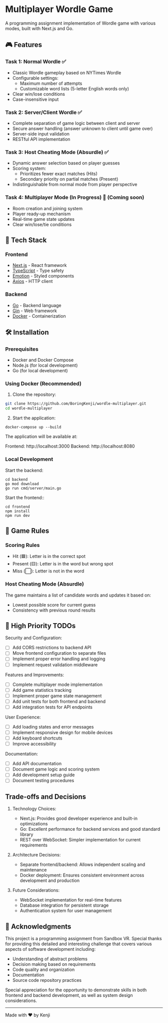 # Multiplayer Wordle Game

A programming assignment implementation of Wordle game with various modes, built with Next.js and Go.

## 🎮 Features

### Task 1: Normal Wordle ✅
- Classic Wordle gameplay based on NYTimes Wordle
- Configurable settings:
  - Maximum number of attempts
  - Customizable word lists (5-letter English words only)
- Clear win/lose conditions
- Case-insensitive input

### Task 2: Server/Client Wordle ✅
- Complete separation of game logic between client and server
- Secure answer handling (answer unknown to client until game over)
- Server-side input validation
- RESTful API implementation

### Task 3: Host Cheating Mode (Absurdle) ✅
- Dynamic answer selection based on player guesses
- Scoring system:
  - Prioritizes fewer exact matches (Hits)
  - Secondary priority on partial matches (Present)
- Indistinguishable from normal mode from player perspective

### Task 4: Multiplayer Mode (In Progress) 🚧 (Coming soon)
- Room creation and joining system
- Player ready-up mechanism
- Real-time game state updates
- Clear win/lose/tie conditions

## 🚀 Tech Stack

### Frontend
- [Next.js](https://nextjs.org/) - React framework
- [TypeScript](https://www.typescriptlang.org/) - Type safety
- [Emotion](https://emotion.sh/) - Styled components
- [Axios](https://axios-http.com/) - HTTP client

### Backend
- [Go](https://golang.org/) - Backend language
- [Gin](https://gin-gonic.com/) - Web framework
- [Docker](https://www.docker.com/) - Containerization

## 🛠️ Installation

### Prerequisites
- Docker and Docker Compose
- Node.js (for local development)
- Go (for local development)

### Using Docker (Recommended)

1. Clone the repository:
```bash
git clone https://github.com/BoringKenji/wordle-multiplayer.git
cd wordle-multiplayer
```

2. Start the application:
```
docker-compose up --build
```

The application will be available at:

Frontend: http://localhost:3000
Backend: http://localhost:8080

### Local Development
Start the backend:
```
cd backend
go mod download
go run cmd/server/main.go
```
Start the frontend::
```
cd frontend
npm install
npm run dev
```

## 🎯 Game Rules

### Scoring Rules
- Hit (🟩): Letter is in the correct spot
- Present (🟨): Letter is in the word but wrong spot
- Miss (⬜): Letter is not in the word

### Host Cheating Mode (Absurdle)
The game maintains a list of candidate words and updates it based on:
- Lowest possible score for current guess
- Consistency with previous round results


## 📝 High Priority TODOs

Security and Configuration:
- [ ] Add CORS restrictions to backend API
- [ ] Move frontend configuration to separate files
- [ ] Implement proper error handling and logging
- [ ] Implement request validation middleware

Features and Improvements:
- [ ] Complete multiplayer mode implementation
- [ ] Add game statistics tracking
- [ ] Implement proper game state management
- [ ] Add unit tests for both frontend and backend
- [ ] Add integration tests for API endpoints

User Experience:
- [ ] Add loading states and error messages
- [ ] Implement responsive design for mobile devices
- [ ] Add keyboard shortcuts
- [ ] Improve accessibility

Documentation:
- [ ] Add API documentation
- [ ] Document game logic and scoring system
- [ ] Add development setup guide
- [ ] Document testing procedures

## Trade-offs and Decisions

1. Technology Choices:
   - Next.js: Provides good developer experience and built-in optimizations
   - Go: Excellent performance for backend services and good standard library
   - REST over WebSocket: Simpler implementation for current requirements

2. Architecture Decisions:
   - Separate frontend/backend: Allows independent scaling and maintenance
   - Docker deployment: Ensures consistent environment across development and production

3. Future Considerations:
   - WebSocket implementation for real-time features
   - Database integration for persistent storage
   - Authentication system for user management

## 🙏 Acknowledgments

This project is a programming assignment from Sandbox VR. Special thanks for providing this detailed and interesting challenge that covers various aspects of software development including:
- Understanding of abstract problems
- Decision making based on requirements
- Code quality and organization
- Documentation
- Source code repository practices

Special appreciation for the opportunity to demonstrate skills in both frontend and backend development, as well as system design considerations.

---

Made with ❤️ by Kenji
